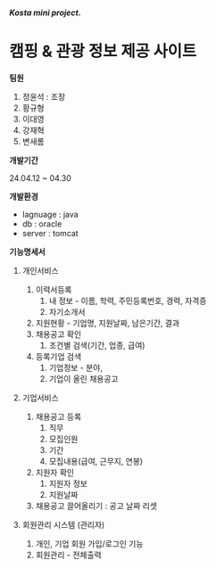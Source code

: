 ﻿##### Kosta mini project.


# 캠핑 & 관광 정보 제공 사이트


**팀원**


1. 정윤석 : 조장
2. 황규형
3. 이대영
4. 강재혁
5. 변새롬


**개발기간**

24.04.12 ~ 04.30


**개발환경**

- lagnuage : java
- db       : oracle
- server   : tomcat


**기능명세서**


1. 개인서비스
    1. 이력서등록
        1. 내 정보 - 이름, 학력, 주민등록번호, 경력, 자격증
        2. 자기소개서
    2. 지원현황 - 기업명, 지원날짜, 남은기간, 결과
    3. 채용공고 확인
        1. 조건별  검색(기간, 업종, 급여)
    4. 등록기업 검색
        1. 기업정보 - 분야,
        2. 기업이 올린 채용공고

2. 기업서비스
    1. 채용공고 등록
        1. 직무
        2. 모집인원
        3. 기간
        4. 모집내용(급여, 근무지, 연봉)
    2. 지원자 확인
        1. 지원자 정보
        2. 지원날짜
    3. 채용공고 끌어올리기 : 공고 날짜 리셋

3.  회원관리 시스템 (관리자)
    1. 개인, 기업 회원 가입/로그인 기능
    2. 회원관리 - 전체출력


  

